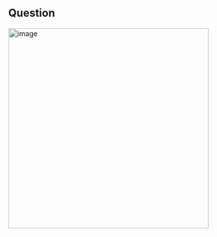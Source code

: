## Question
<img width="400" alt="image" src="https://github.com/user-attachments/assets/945a92d0-5dc8-44d2-aab0-bf131d382238" />
